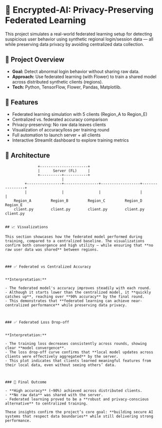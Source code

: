 # 🔐 Encrypted-AI: Privacy-Preserving Federated Learning

This project simulates a real-world federated learning setup for detecting suspicious user behavior using synthetic regional login/session data — all while preserving data privacy by avoiding centralized data collection.



## 🚀 Project Overview

- **Goal:** Detect abnormal login behavior without sharing raw data.
- **Approach:** Use federated learning (with Flower) to train a shared model across distributed synthetic clients (regions).
- **Tech:** Python, TensorFlow, Flower, Pandas, Matplotlib.



## 🧠 Features

-  Federated learning simulation with 5 clients (Region_A to Region_E)
-  Centralized vs. federated accuracy comparison
-  Privacy-preserving: No raw data leaves clients
-  Visualization of accuracy/loss per training round
-  Full automation to launch server + all clients
-  Interactive Streamlit dashboard to explore training metrics



## 🧪 Architecture

```plaintext
               +----------------------+
               |      Server (FL)     |
               +----------+-----------+
                          |
         +----------------+----------------+------------------+----------------+
         |                |                |                  |                |
    Region_A         Region_B         Region_C         Region_D         Region_E
    client.py        client.py        client.py        client.py        client.py


## 📈 Visualizations

This section showcases how the federated model performed during training, compared to a centralized baseline. The visualizations confirm both convergence and high utility — while ensuring that **no raw user data was shared** between regions.



### ✅ Federated vs Centralized Accuracy


**Interpretation:**

- The federated model's accuracy improves steadily with each round.
- Although it starts lower than the centralized model, it **quickly catches up**, reaching over **90% accuracy** by the final round.
- This demonstrates that **federated learning can achieve near-centralized performance** while preserving data privacy.



### ✅ Federated Loss Drop-off


**Interpretation:**

- The training loss decreases consistently across rounds, showing clear **model convergence**.
- The loss drop-off curve confirms that **local model updates across clients were effectively aggregated** by the server.
- This plot indicates that clients learned meaningful features from their local data, even without seeing others’ data.



### 🎯 Final Outcome

- **High accuracy** (~90%) achieved across distributed clients.
- **No raw data** was shared with the server.
- Federated learning proved to be a **robust and privacy-conscious alternative** to centralized training.

These insights confirm the project’s core goal: **building secure AI systems that respect data boundaries** while still delivering strong performance.

